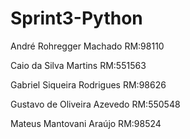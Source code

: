 # Sprint3-Python

André Rohregger Machado RM:98110

Caio da Silva Martins RM:551563

Gabriel Siqueira Rodrigues RM:98626

Gustavo de Oliveira Azevedo RM:550548

Mateus Mantovani Araújo RM:98524